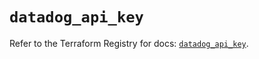 # `datadog_api_key`

Refer to the Terraform Registry for docs: [`datadog_api_key`](https://registry.terraform.io/providers/datadog/datadog/3.69.0/docs/resources/api_key).
